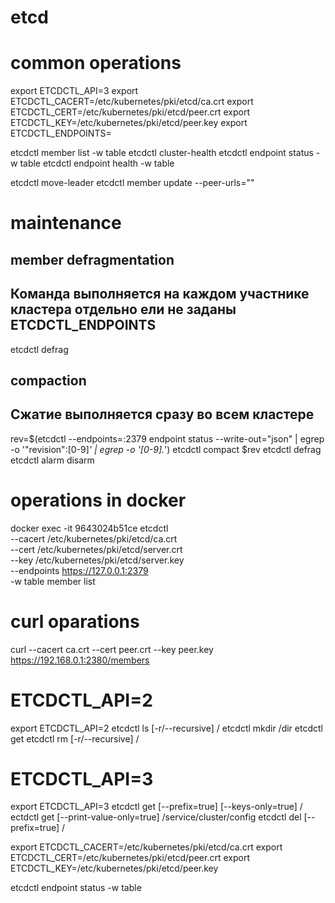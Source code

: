 # etcd

# common operations

export ETCDCTL_API=3
export ETCDCTL_CACERT=/etc/kubernetes/pki/etcd/ca.crt
export ETCDCTL_CERT=/etc/kubernetes/pki/etcd/peer.crt
export ETCDCTL_KEY=/etc/kubernetes/pki/etcd/peer.key
export ETCDCTL_ENDPOINTS=

etcdctl member list -w table
etcdctl cluster-health
etcdctl endpoint status -w table
etcdctl endpoint health -w table

etcdctl move-leader <id>
etcdctl member update <member-id> --peer-urls="<new url>"

# maintenance
## member defragmentation
## Команда выполняется на каждом участнике кластера отдельно ели не заданы ETCDCTL_ENDPOINTS

etcdctl defrag

## compaction
## Сжатие выполняется сразу во всем кластере

rev=$(etcdctl --endpoints=:2379 endpoint status --write-out="json" | egrep -o '"revision":[0-9]*' | egrep -o '[0-9].*')
etcdctl compact $rev
etcdctl defrag
etcdctl alarm disarm

# operations in docker

docker exec -it 9643024b51ce etcdctl \
  --cacert /etc/kubernetes/pki/etcd/ca.crt \
  --cert /etc/kubernetes/pki/etcd/server.crt \
  --key /etc/kubernetes/pki/etcd/server.key \
  --endpoints https://127.0.0.1:2379 \
-w table member list

# curl oparations

curl --cacert ca.crt --cert peer.crt --key peer.key https://192.168.0.1:2380/members

# ETCDCTL_API=2
export ETCDCTL_API=2
etcdctl ls [-r/--recursive] /
etcdctl mkdir /dir
etcdctl get <key>
etcdctl rm [-r/--recursive] /

# ETCDCTL_API=3
export ETCDCTL_API=3
etcdctl get [--prefix=true] [--keys-only=true] /
ectdctl get [--print-value-only=true] /service/cluster/config
etcdctl del [--prefix=true] /

export ETCDCTL_CACERT=/etc/kubernetes/pki/etcd/ca.crt
export ETCDCTL_CERT=/etc/kubernetes/pki/etcd/peer.crt
export ETCDCTL_KEY=/etc/kubernetes/pki/etcd/peer.key

etcdctl endpoint status -w table
